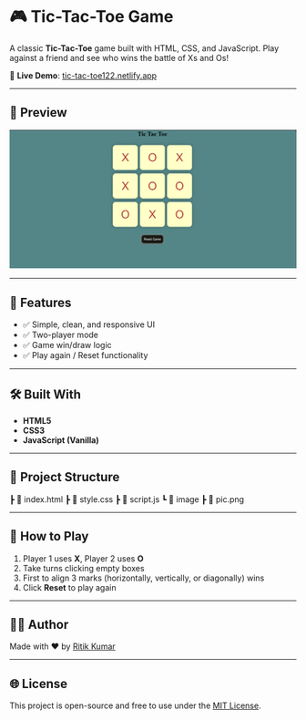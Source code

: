 # 🎮 Tic-Tac-Toe Game

A classic **Tic-Tac-Toe** game built with HTML, CSS, and JavaScript. Play against a friend and see who wins the battle of Xs and Os!

🔗 **Live Demo**: [tic-tac-toe122.netlify.app](https://tic-tac-toe122.netlify.app/)

---

## 📸 Preview

![Tic Tac Toe Screenshot](image/pic.png)

---

## 🚀 Features

- ✅ Simple, clean, and responsive UI
- ✅ Two-player mode
- ✅ Game win/draw logic
- ✅ Play again / Reset functionality

---

## 🛠️ Built With

- **HTML5**
- **CSS3**
- **JavaScript (Vanilla)**

---

## 📁 Project Structure
┣ 📄 index.html
┣ 📄 style.css
┣ 📄 script.js
┗ 📂 image
┣ 📄 pic.png

---

## 🧠 How to Play

1. Player 1 uses **X**, Player 2 uses **O**
2. Take turns clicking empty boxes
3. First to align 3 marks (horizontally, vertically, or diagonally) wins
4. Click **Reset** to play again

---

## 🧑‍💻 Author

Made with ❤️ by [Ritik Kumar](https://github.com/ritik-kumar123)

---

## 🌐 License

This project is open-source and free to use under the [MIT License](LICENSE).



